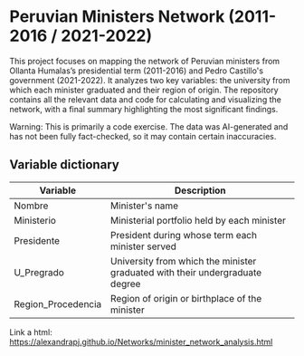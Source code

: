 # Peruvian Ministers Network (2011-2016 / 2021-2022)

This project focuses on mapping the network of Peruvian ministers from Ollanta Humalas’s presidential term (2011-2016) and Pedro Castillo's government (2021-2022). It analyzes two key variables: the university from which each minister graduated and their region of origin. The repository contains all the relevant data and code for calculating and visualizing the network, with a final summary highlighting the most significant findings.

Warning: This is primarily a code exercise. The data was AI-generated and has not been fully fact-checked, so it may contain certain inaccuracies.

## Variable dictionary
| Variable              | Description                                                                |
|-----------------------|----------------------------------------------------------------------------|
|Nombre                 |Minister's name                                                             |
|Ministerio             |Ministerial portfolio held by each minister                                 |
|Presidente             |President during whose term each minister served                            |
|U_Pregrado             |University from which the minister graduated with their undergraduate degree|
|Region_Procedencia     |Region of origin or birthplace of the minister                              |

Link a html: https://alexandrapj.github.io/Networks/minister_network_analysis.html
